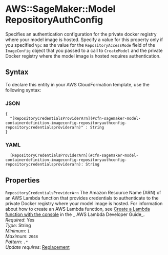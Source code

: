 # AWS::SageMaker::Model RepositoryAuthConfig<a name="aws-properties-sagemaker-model-containerdefinition-imageconfig-repositoryauthconfig"></a>

Specifies an authentication configuration for the private docker registry where your model image is hosted\. Specify a value for this property only if you specified `Vpc` as the value for the `RepositoryAccessMode` field of the `ImageConfig` object that you passed to a call to `CreateModel` and the private Docker registry where the model image is hosted requires authentication\.

## Syntax<a name="aws-properties-sagemaker-model-containerdefinition-imageconfig-repositoryauthconfig-syntax"></a>

To declare this entity in your AWS CloudFormation template, use the following syntax:

### JSON<a name="aws-properties-sagemaker-model-containerdefinition-imageconfig-repositoryauthconfig-syntax.json"></a>

```
{
  "[RepositoryCredentialsProviderArn](#cfn-sagemaker-model-containerdefinition-imageconfig-repositoryauthconfig-repositorycredentialsproviderarn)" : String
}
```

### YAML<a name="aws-properties-sagemaker-model-containerdefinition-imageconfig-repositoryauthconfig-syntax.yaml"></a>

```
  [RepositoryCredentialsProviderArn](#cfn-sagemaker-model-containerdefinition-imageconfig-repositoryauthconfig-repositorycredentialsproviderarn): String
```

## Properties<a name="aws-properties-sagemaker-model-containerdefinition-imageconfig-repositoryauthconfig-properties"></a>

`RepositoryCredentialsProviderArn` <a name="cfn-sagemaker-model-containerdefinition-imageconfig-repositoryauthconfig-repositorycredentialsproviderarn"></a>
The Amazon Resource Name \(ARN\) of an AWS Lambda function that provides credentials to authenticate to the private Docker registry where your model image is hosted\. For information about how to create an AWS Lambda function, see [Create a Lambda function with the console](https://docs.aws.amazon.com/lambda/latest/dg/getting-started-create-function.html) in the _ AWS Lambda Developer Guide_\.  
_Required_: Yes  
_Type_: String  
_Minimum_: `1`  
_Maximum_: `2048`  
_Pattern_: `.*`  
_Update requires_: [Replacement](https://docs.aws.amazon.com/AWSCloudFormation/latest/UserGuide/using-cfn-updating-stacks-update-behaviors.html#update-replacement)
